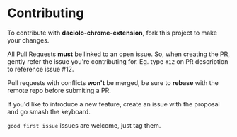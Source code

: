 # Contributing

To contribute with **daciolo-chrome-extension**, fork this project to make your changes.

All Pull Requests **must** be linked to an open issue. So, when creating the PR, gently refer the issue you're contributing for. Eg. type `#12` on PR description to reference issue #12.

Pull requests with conflicts **won't** be merged, be sure to **rebase** with the remote repo before submiting a PR.

If you'd like to introduce a new feature, create an issue with the proposal and go smash the keyboard.

`good first issue` issues are welcome, just tag them.
